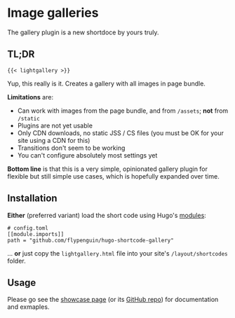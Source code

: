 # Image galleries

The gallery plugin is a new shortdoce by yours truly.

## TL;DR

```
{{< lightgallery >}}
```

Yup, this really is it.
Creates a gallery with all images in page bundle.

**Limitations** are:

- Can work with images from the page bundle, and from `/assets`; **not** from `/static`
- Plugins are not yet usable
- Only CDN downloads, no static JSS / CS files (you must be OK for your site using a CDN for this)
- Transitions don't seem to be working
- You can't configure absolutely most settings yet

**Bottom line** is that this is a very simple, opinionated gallery plugin for flexible but still simple use cases, which is hopefully expanded over time.

## Installation

**Either** (preferred variant) load the short code using Hugo's [modules](https://gohugo.io/hugo-modules/use-modules/):

```
# config.toml
[[module.imports]]
path = "github.com/flypenguin/hugo-shortcode-gallery"
```

... **or** just copy the `lightgallery.html` file into your site's `/layout/shortcodes` folder.

## Usage

Please go see the [showcase page](https://hugo-gallery-shortcode-demo.netlify.app/) (or its [GitHub repo](https://github.com/flypenguin/hugo-shortcode-gallery)) for documentation and exmaples.
